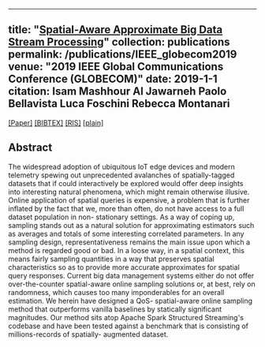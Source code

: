 
---
title: "[Spatial-Aware Approximate Big Data Stream Processing](https://ieeexplore.ieee.org/abstract/document/9014291)"
collection: publications
permalink: /publications/IEEE_globecom2019
venue: "2019 IEEE Global Communications Conference (GLOBECOM)"
date: 2019-1-1
citation: <b>Isam Mashhour Al Jawarneh</b> Paolo Bellavista Luca Foschini Rebecca Montanari
---
[[Paper]](https://ieeexplore.ieee.org/abstract/document/9014291) [[BIBTEX]](http://IsamAljawarneh.github.io/files/bib/ieee_globecom2019.bib) [[RIS]](http://IsamAljawarneh.github.io/files/ris/ieee_globecom2019.ris) [[plain]](http://IsamAljawarneh.github.io/files/txt/ieee_globecom2019.txt) 


## Abstract
The widespread adoption of ubiquitous IoT edge devices and modern telemetry spewing out unprecedented avalanches of spatially-tagged datasets that if could interactively be explored would offer deep insights into interesting natural phenomena, which might remain otherwise illusive. Online application of spatial queries is expensive, a problem that is further inflated by the fact that we, more than often, do not have access to a full dataset population in non- stationary settings. As a way of coping up, sampling stands out as a natural solution for approximating estimators such as averages and totals of some interesting correlated parameters. In any sampling design, representativeness remains the main issue upon which a method is regarded good or bad. In a loose way, in a spatial context, this means fairly sampling quantities in a way that preserves spatial characteristics so as to provide more accurate approximates for spatial query responses. Current big data management systems either do not offer over-the-counter spatial-aware online sampling solutions or, at best, rely on randomness, which causes too many imponderables for an overall estimation. We herein have designed a QoS- spatial-aware online sampling method that outperforms vanilla baselines by statically significant magnitudes. Our method sits atop Apache Spark Structured Streaming's codebase and have been tested against a benchmark that is consisting of millions-records of spatially- augmented dataset.


